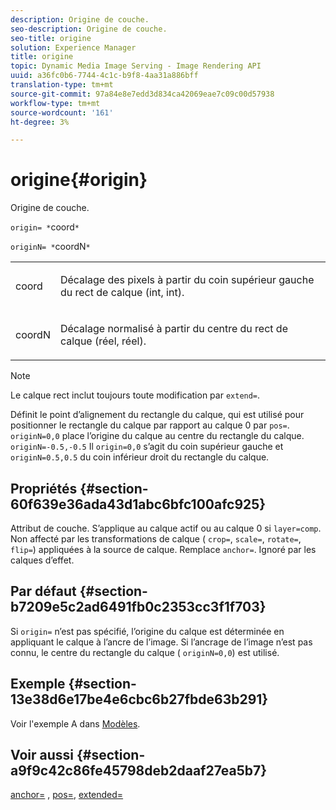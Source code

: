 ```yaml
---
description: Origine de couche.
seo-description: Origine de couche.
seo-title: origine
solution: Experience Manager
title: origine
topic: Dynamic Media Image Serving - Image Rendering API
uuid: a36fc0b6-7744-4c1c-b9f8-4aa31a886bff
translation-type: tm+mt
source-git-commit: 97a84e8e7edd3d834ca42069eae7c09c00d57938
workflow-type: tm+mt
source-wordcount: '161'
ht-degree: 3%

---
```



# origine{#origin}

Origine de couche.

`origin= *`coord`*`

`originN= *`coordN`*`

<table id="simpletable_A270FD92B1E841FE81F5AB300351FE01"> 
 <tr class="strow"> 
  <td class="stentry"> <p><span class="varname"> coord</span> </p></td> 
  <td class="stentry"> <p>Décalage des pixels à partir du coin supérieur gauche du rect de calque (int, int). </p></td> 
 </tr> 
 <tr class="strow"> 
  <td class="stentry"> <p><span class="varname"> coordN</span> </p></td> 
  <td class="stentry"> <p>Décalage normalisé à partir du centre du rect de calque (réel, réel). </p></td> 
 </tr> 
</table>

>[!NOTE]
>
>Le calque rect inclut toujours toute modification par `extend=`.

Définit le point d’alignement du rectangle du calque, qui est utilisé pour positionner le rectangle du calque par rapport au calque 0 par `pos=`. `originN=0,0` place l’origine du calque au centre du rectangle du calque. `originN=-0.5,-0.5` Il  `origin=0,0` s’agit du coin supérieur gauche et  `originN=0.5,0.5` du coin inférieur droit du rectangle du calque.

## Propriétés {#section-60f639e36ada43d1abc6bfc100afc925}

Attribut de couche. S’applique au calque actif ou au calque 0 si `layer=comp`. Non affecté par les transformations de calque ( `crop=`, `scale=`, `rotate=`, `flip=`) appliquées à la source de calque. Remplace `anchor=`. Ignoré par les calques d’effet.

## Par défaut {#section-b7209e5c2ad6491fb0c2353cc3f1f703}

Si `origin=` n’est pas spécifié, l’origine du calque est déterminée en appliquant le calque à l’ancre de l’image. Si l’ancrage de l’image n’est pas connu, le centre du rectangle du calque ( `originN=0,0`) est utilisé.

## Exemple {#section-13e38d6e17be4e6cbc6b27fbde63b291}

Voir l&#39;exemple A dans [Modèles](../../../../../is-api/http-ref/image-serving-api-ref/c-http-protocol-reference/c-templates/c-templates.md#concept-3cd2d2adae0e41b2979b9640244d4d3e).

## Voir aussi {#section-a9f9c42c86fe45798deb2daaf27ea5b7}

[anchor=](../../../../../is-api/http-ref/image-serving-api-ref/c-http-protocol-reference/c-command-reference/r-anchor.md#reference-6661e548ab284b82828d8d94c8ddeb7c) ,  [pos=](../../../../../is-api/http-ref/image-serving-api-ref/c-http-protocol-reference/c-command-reference/r-pos.md#reference-65de948f4b404f1182b22119ca332143),  [extended=](../../../../../is-api/http-ref/image-serving-api-ref/c-http-protocol-reference/c-command-reference/r-extend.md#reference-7e9156beb285459d830e2d56782a74ac)
